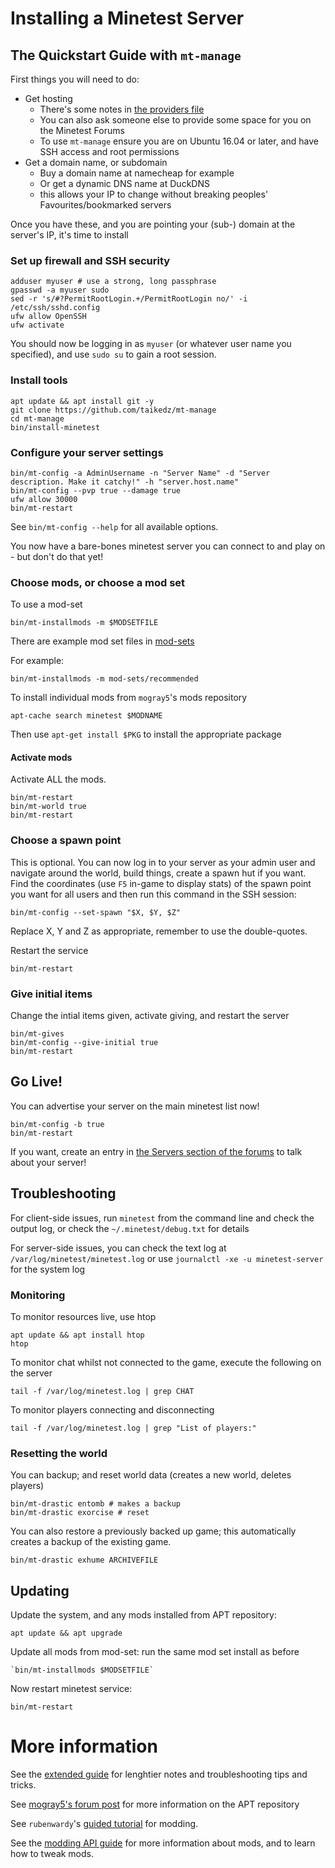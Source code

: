 # Installing a Minetest Server

## The Quickstart Guide with `mt-manage`

First things you will need to do:

* Get hosting
	* There's some notes in [the providers file](providers.md)
	* You can also ask someone else to provide some space for you on the Minetest Forums
	* To use `mt-manage` ensure you are on Ubuntu 16.04 or later, and have SSH access and root permissions
* Get a domain name, or subdomain
	* Buy a domain name at namecheap for example
	* Or get a dynamic DNS name at DuckDNS
	* this allows your IP to change without breaking peoples' Favourites/bookmarked servers

Once you have these, and you are pointing your (sub-) domain at the server's IP, it's time to install

### Set up firewall and SSH security

	adduser myuser # use a strong, long passphrase
	gpasswd -a myuser sudo
	sed -r 's/#?PermitRootLogin.+/PermitRootLogin no/' -i /etc/ssh/sshd.config
	ufw allow OpenSSH
	ufw activate

You should now be logging in as `myuser` (or whatever user name you specified), and use `sudo su` to gain a root session.

### Install tools

	apt update && apt install git -y
	git clone https://github.com/taikedz/mt-manage
	cd mt-manage
	bin/install-minetest

### Configure your server settings

	bin/mt-config -a AdminUsername -n "Server Name" -d "Server description. Make it catchy!" -h "server.host.name"
	bin/mt-config --pvp true --damage true
	ufw allow 30000
	bin/mt-restart

See `bin/mt-config --help` for all available options.

You now have a bare-bones minetest server you can connect to and play on - but don't do that yet!

### Choose mods, or choose a mod set

To use a mod-set

	bin/mt-installmods -m $MODSETFILE

There are example mod set files in [mod-sets](../mod-sets)

For example:

	bin/mt-installmods -m mod-sets/recommended


To install individual mods from `mogray5`'s mods repository

	apt-cache search minetest $MODNAME

Then use `apt-get install $PKG` to install the appropriate package

#### Activate mods

Activate ALL the mods.

	bin/mt-restart
	bin/mt-world true
	bin/mt-restart

### Choose a spawn point

This is optional. You can now log in to your server as your admin user and navigate around the world, build things, create a spawn hut if you want. Find the coordinates (use `F5` in-game to display stats) of the spawn point you want for all users and then run this command in the SSH session:

	bin/mt-config --set-spawn "$X, $Y, $Z"

Replace X, Y and Z as appropriate, remember to use the double-quotes.

Restart the service

	bin/mt-restart

### Give initial items

Change the intial items given, activate giving, and restart the server

	bin/mt-gives
	bin/mt-config --give-initial true
	bin/mt-restart

## Go Live!

You can advertise your server on the main minetest list now!

	bin/mt-config -b true
	bin/mt-restart

If you want, create an entry in [the Servers section of the forums](https://forum.minetest.net/viewforum.php?f=10) to talk about your server!

## Troubleshooting

For client-side issues, run `minetest` from the command line and check the output log, or check the `~/.minetest/debug.txt` for details

For server-side issues, you can check the text log at `/var/log/minetest/minetest.log` or use `journalctl -xe -u minetest-server` for the system log

### Monitoring

To monitor resources live, use htop

	apt update && apt install htop
	htop

To monitor chat whilst not connected to the game, execute the following on the server

	tail -f /var/log/minetest.log | grep CHAT

To monitor players connecting and disconnecting

	tail -f /var/log/minetest.log | grep "List of players:"

### Resetting the world

You can backup; and reset world data (creates a new world, deletes players)

	bin/mt-drastic entomb # makes a backup
	bin/mt-drastic exorcise # reset

You can also restore a previously backed up game; this automatically creates a backup of the existing game.

	bin/mt-drastic exhume ARCHIVEFILE

## Updating

Update the system, and any mods installed from APT repository:

	apt update && apt upgrade

Update all mods from mod-set: run the same mod set install as before

	`bin/mt-installmods $MODSETFILE`

Now restart minetest service:

	bin/mt-restart

# More information

See the [extended guide](extended_guide.md) for lenghtier notes and troubleshooting tips and tricks.

See [mogray5's forum post](https://forum.minetest.net/viewtopic.php?f=14&t=13051&p=225402) for more information on the APT repository

See `rubenwardy`'s [guided tutorial](http://rubenwardy.com/minetest_modding_book/) for modding.

See the [modding API guide](http://dev.minetest.net/Main_Page) for more information about mods, and to learn how to tweak mods.
